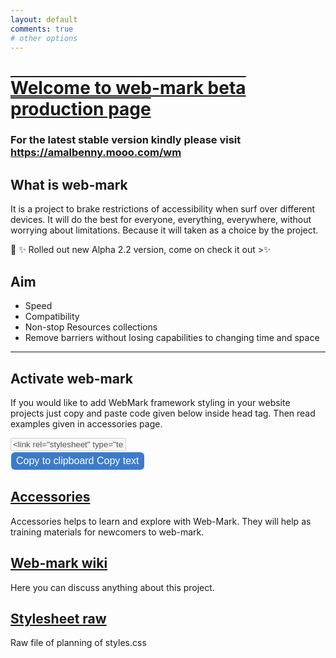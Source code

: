 ```yaml
---
layout: default
comments: true
# other options
---
```


<link rel="stylesheet" type="text/css" href="https://iamal.mooo.com/web-mark/stylesheet.css">
<h1 style="text-decoration: underline overline;"> Welcome to web-mark beta production page</h1>

### For the latest stable version kindly please visit <a href="https://amalbenny.mooo.com/wm">https://amalbenny.mooo.com/wm</a>

## What is web-mark
It is a project to brake restrictions of accessibility when surf over different devices.
 It will do the best for everyone, everything, everywhere, without worrying about limitations.
 Because it will taken as a choice by the project.

<wm><div class="alert">🎉 ✨  Rolled out new Alpha 2.2 version, come on check it out  &gt;✨ </div></wm>

## Aim
- Speed
- Compatibility
- Non-stop Resources collections
- Remove barriers without losing capabilities to changing time and space
<hr/>

## Activate web-mark
If you would like to add WebMark framework styling in your website projects just copy and paste code given below inside head tag. Then read examples given in accessories page. 

<wm>
<style>
  button {
  border-radius:6px;
  background-color:#3c7bca;
  color:white;
  color: white;
  padding: 16px 32px;
  padding: 5px 8px;
  text-align: center;
  text-decoration: none;
  display: inline-block;
  font-size: 16px;
  margin: 4px 2px;
  margin: 2px 1px;
  transition-duration: 0.4s;
  cursor: pointer;
  border: none;
}
</style>
<input type="text" value="&lt;link rel&equals;&quot;stylesheet&quot; type=&quot;text/css&quot; href=&quot;https://iamal.mooo.com/web-mark/stylesheet.css&quot;&gt;" id="myInput" disabled>
<script src="https://amalbenny.mooo.com/js/load.js" ></script>

<div class="hoverme">
<button onclick="copyboard();" onmouseout="outFunc()">
  <span class="tooltip" id="myTooltip">Copy to clipboard</span>
  Copy text
  </button>
</div>
</wm>
<script>function copyboard() {
  /* Get the text field */
  var copyText = document.getElementById("myInput");

  /* Select the text field */
  copyText.select();
  copyText.setSelectionRange(0, 99999); /* For mobile devices */

   /* Copy the text inside the text field */
  navigator.clipboard.writeText(copyText.value);

  var tooltip = document.getElementById("myTooltip");
  tooltip.innerHTML = "Copied: " + copyText.value;
  
  }

function outFunc() {
  var tooltip = document.getElementById("myTooltip");
  tooltip.innerHTML = "Copy to clipboard";
}
</script>

## <a href="accessories/">Accessories</a>
Accessories helps to learn and explore with Web-Mark. They will help as training materials for newcomers to web-mark.



## <a href="https://github.com/amalbenny/web-mark/wiki">Web-mark wiki</a>
Here you can discuss anything about this project.

## <a href="https://github.com/amalbenny/web-mark/blob/main/stylesheet.css">Stylesheet raw</a>
Raw file of planning of styles.css
